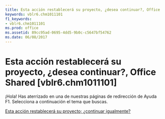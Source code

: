 ```yaml
---
title: Esta acción restablecerá su proyecto, ¿desea continuar?, Office Shared [vblr6.chm1011101]
keywords: vblr6.chm1011101
f1_keywords:
- vblr6.chm1011101
ms.prod: office
ms.assetid: 89cc95ad-0695-4dd5-9b0c-c5647bf54762
ms.date: 06/08/2017
---
```





# Esta acción restablecerá su proyecto, ¿desea continuar?, Office Shared [vblr6.chm1011101]

¡Hola! Has aterrizado en una de nuestras páginas de redirección de Ayuda F1. Selecciona a continuación el tema que buscas.


 [Esta acción restablecerá su proyecto; ¿continuar igualmente?](http://msdn.microsoft.com/library/this-action-will-reset-your-project-proceed-anyway%28Office.15%29.aspx)


